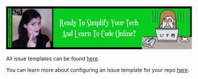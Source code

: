 <a href='https://www.learntocodeonline.com/'><img src='https://github.com/ProsperousHeart/TrainingUsingJupyter/blob/master/IMGs/learn-to-code-online.png?raw=true'></a>

All issue templates can be found [here](ISSUE_TEMPLATE).

You can learn more about configuring an issue template for your repo [here](https://docs.github.com/en/enterprise-server@3.0/communities/using-templates-to-encourage-useful-issues-and-pull-requests/configuring-issue-templates-for-your-repository).
